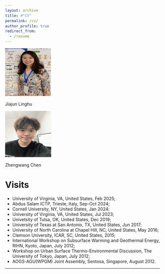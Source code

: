 ```yaml
---
layout: archive
title: #"CV"
permalink: /cv/
author_profile: true
redirect_from:
  - /resume
---
```


<img src="../images/lh.jpg" alt="Jiajun Linghu" width="150" height="155" />  
 <p class="name">Jiajun Linghu</p>  
<img src="../images/zw.jpg" alt="Zhengwang Chen" width="150" height="150" />  
 <p class="name">Zhengwang Chen</p>  


  
Visits
======

* University of Virginia, VA, United States, Feb 2025;
* Abdus Salam ICTP, Trieste, Italy, Sep-Oct 2024;
* Cornell University, NY, United States, Jan 2024;
* University of Virginia, VA, United States, Jul 2023;
* Univetsity of Tulsa, OK, United States, Dec 2019;
* University of Texas at San Antonio, TX, United States, Jun 2017;
* University of North Carolina at Chapel Hill, NC, United States, May 2016;
* Clemson University, ICAR, SC, United States, 2015;
* International Workshop on Subsurface Warming and Geothermal Energy, RIHN, Kyoto, Japan, July 2012;
* Workshop on Urban Surface Thermo-Environmental Discussion, The University of Tokyo, Japan, July 2012;
* AOGS-AGU(WPGM) Joint Assembly, Sentosa, Singapore, August 2012.

 


  
---

